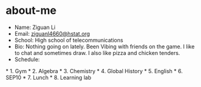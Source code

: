 # about-me

- Name: Ziguan Li
- Email: ziguanl4660@hstat.org
- School: High school of telecommunications
- Bio: Nothing going on lately. Been Vibing with friends on the game. I like to chat and sometimes draw. I also like pizza and chicken tenders.
- Schedule: 
<ls>
* 1. Gym
* 2. Algebra
* 3. Chemistry
* 4. Global History
* 5. English 
* 6. SEP10
* 7. Lunch
* 8. Learning lab
</ls>
